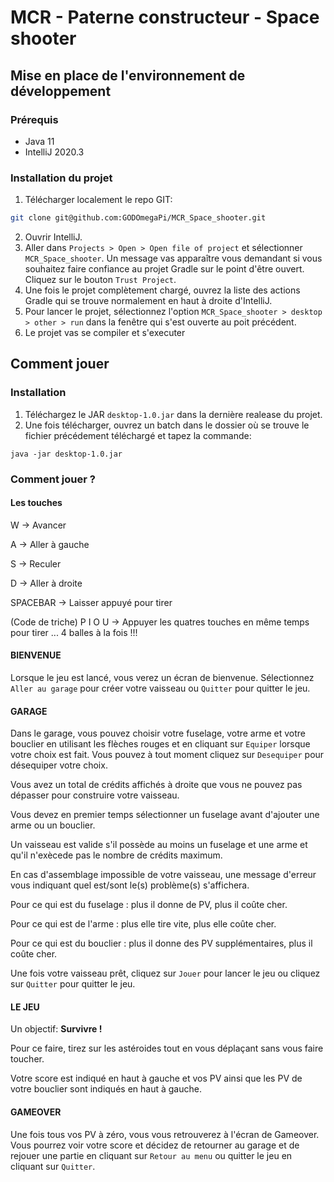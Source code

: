 # MCR - Paterne constructeur - Space shooter

## Mise en place de l'environnement de développement
### Prérequis
* Java 11
* IntelliJ 2020.3

### Installation du projet
1) Télécharger localement le repo GIT:
```bash
git clone git@github.com:GODOmegaPi/MCR_Space_shooter.git
```
2) Ouvrir IntelliJ.
3) Aller dans `Projects > Open > Open file of project` et sélectionner `MCR_Space_shooter`.
Un message vas apparaître vous demandant si vous souhaitez faire confiance au projet Gradle sur le point d'être ouvert. Cliquez sur le bouton `Trust Project`.
4) Une fois le projet complètement chargé, ouvrez la liste des actions Gradle qui se trouve normalement en haut à droite d'IntelliJ.
5) Pour lancer le projet, sélectionnez l'option `MCR_Space_shooter > desktop > other > run` dans la fenêtre qui s'est ouverte au poit précédent.
6) Le projet vas se compiler et s'executer

## Comment jouer
### Installation
1) Téléchargez le JAR `desktop-1.0.jar` dans la dernière realease du projet.
2) Une fois télécharger, ouvrez un batch dans le dossier où se trouve le fichier précédement téléchargé et tapez la commande:
```batch
java -jar desktop-1.0.jar
```
### Comment jouer ?
#### Les touches
W -> Avancer

A -> Aller à gauche

S -> Reculer

D -> Aller à droite

SPACEBAR -> Laisser appuyé pour tirer

(Code de triche)
P I O U -> Appuyer les quatres touches en même temps pour tirer ... 4 balles à la fois !!!

#### BIENVENUE
Lorsque le jeu est lancé, vous verez un écran de bienvenue. Sélectionnez `Aller au garage` pour créer votre vaisseau ou `Quitter` pour quitter le jeu.

#### GARAGE
Dans le garage, vous pouvez choisir votre fuselage, votre arme et votre bouclier en utilisant les flèches rouges et en cliquant sur `Equiper` lorsque votre choix est fait. Vous pouvez à tout moment cliquez sur `Desequiper` pour désequiper votre choix.

Vous avez un total de crédits affichés à droite que vous ne pouvez pas dépasser pour construire votre vaisseau.

Vous devez en premier temps sélectionner un fuselage avant d'ajouter une arme ou un bouclier.

Un vaisseau est valide s'il possède au moins un fuselage et une arme et qu'il n'exècede pas le nombre de crédits maximum.

En cas d'assemblage impossible de votre vaisseau, une message d'erreur vous indiquant quel est/sont le(s) problème(s) s'affichera.

Pour ce qui est du fuselage : plus il donne de PV, plus il coûte cher.

Pour ce qui est de l'arme   : plus elle tire vite, plus elle coûte cher.

Pour ce qui est du bouclier : plus il donne des PV supplémentaires, plus il coûte cher.

Une fois votre vaisseau prêt, cliquez sur `Jouer` pour lancer le jeu ou cliquez sur `Quitter` pour quitter le jeu.

#### LE JEU
Un objectif: **Survivre !**

Pour ce faire, tirez sur les astéroides tout en vous déplaçant sans vous faire toucher.

Votre score est indiqué en haut à gauche et vos PV ainsi que les PV de votre bouclier sont indiqués en haut à gauche.

#### GAMEOVER
Une fois tous vos PV à zéro, vous vous retrouverez à l'écran de Gameover. Vous pourrez voir votre score et décidez de retourner au garage et de rejouer une partie en cliquant sur `Retour au menu` ou quitter le jeu en cliquant sur `Quitter`.
